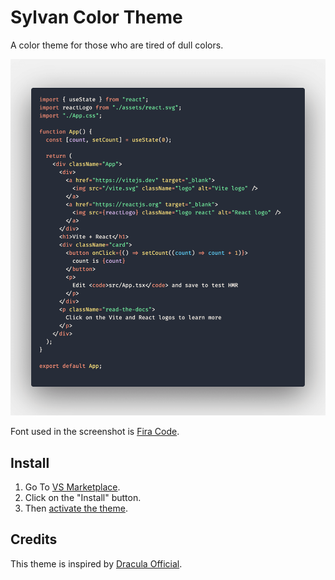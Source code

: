 # Sylvan Color Theme

A color theme for those who are tired of dull colors.

![Screenshot](./screenshot.png)

Font used in the screenshot is [Fira Code](https://github.com/tonsky/FiraCode).

## Install

1. Go To [VS Marketplace](https://marketplace.visualstudio.com/items?itemName=aa-zeus.sylvan-color-theme).
2. Click on the "Install" button.
3. Then [activate the theme](https://code.visualstudio.com/docs/getstarted/themes#_selecting-the-color-theme).

## Credits

This theme is inspired by [Dracula Official](https://marketplace.visualstudio.com/items?itemName=dracula-theme.theme-dracula).
